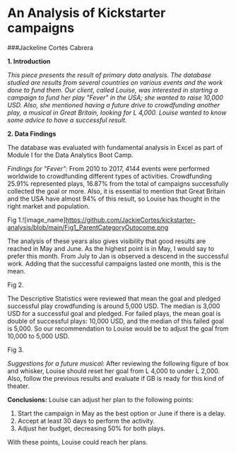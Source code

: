 # An Analysis of Kickstarter campaigns
###Jackeline Cortés Cabrera

**1. Introduction**

_This piece presents the result of primary data analysis. The database studied are results from several countries on various events and the work done to fund them. Our client, called Louise, was interested in starting a campaign to fund her play "Fever" in the USA; she wanted to raise 10,000 USD. Also, she mentioned having a future drive to crowdfunding another play, a musical in Great Britain, looking for L 4,000. Louise wanted to know some advice to have a successful result._

**2. Data Findings**

The database was evaluated with fundamental analysis in Excel as part of Module I for the Data Analytics Boot Camp. 

_Findings for "Fever":_
From 2010 to 2017, 4144 events were performed worldwide to crowdfunding different types of activities. Crowdfunding 25.91% represented plays, 16.87% from the total of campaigns successfully collected the goal or more. Also, it is essential to mention that Great Britain and the USA have almost 94% of this result, so Louise has thought in the right market and population.

Fig 1.![image_name]https://github.com/JackieCortes/kickstarter-analysis/blob/main/Fig1_ParentCategoryOutocome.png

The analysis of these years also gives visibility that good results are reached in May and June. As the highest point is in May, I would say to prefer this month. From July to Jan is observed a descend in the successful work. Adding that the successful campaigns lasted one month, this is the mean. 

Fig 2.

The Descriptive Statistics were reviewed that mean the goal and pledged successful play crowdfunding is around 5,000 USD. The median is 3,000 USD for a successful goal and pledged. For failed plays, the mean goal is double of successful plays: 10,000 USD, and the median of this failed goal is 5,000. So our recommendation to Louise would be to adjust the goal from 10,000 to 5,000 USD. 

Fig 3.

_Suggestions for a future musical:_
After reviewing the following figure of box and whisker, Louise should reset her goal from L 4,000 to under L 2,000. Also, follow the previous results and evaluate if GB is ready for this kind of theater. 

**Conclusions:**
Louise can adjust her plan to the following points:
  1.	Start the campaign in May as the best option or June if there is a delay. 
  2.	Accept at least 30 days to perform the activity.
  3.	Adjust her budget, decreasing 50% for both plays.

With these points, Louise could reach her plans. 
